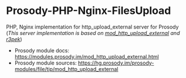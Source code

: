 # Prosody-PHP-Nginx-FilesUpload
PHP, Nginx implementation for http_upload_external server for Prosody (*This server implementation is based on [mod_http_upload_external](https://modules.prosody.im/mod_http_upload_external.html) and [r3pek](https://code.r3pek.org/r3pek)*)

- Prosody module docs: https://modules.prosody.im/mod_http_upload_external.html
- Prosody module sources: https://hg.prosody.im/prosody-modules/file/tip/mod_http_upload_external
